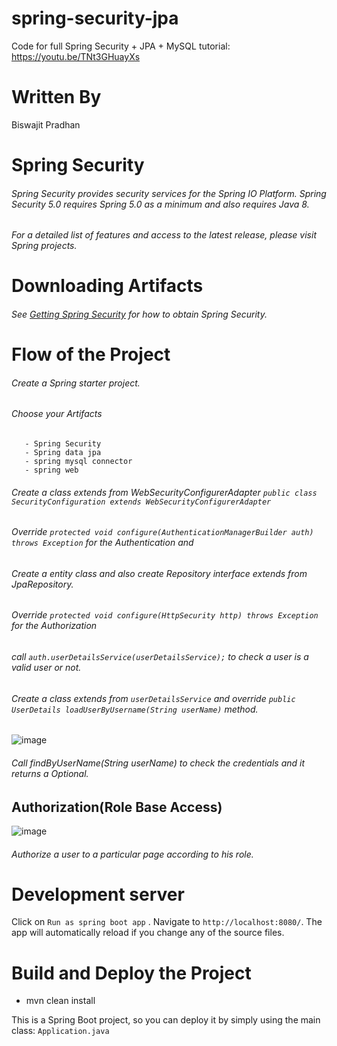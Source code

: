 # spring-security-jpa
Code for full Spring Security + JPA + MySQL tutorial:  https://youtu.be/TNt3GHuayXs

# Written By

Biswajit Pradhan

# Spring Security

###### Spring Security provides security services for the Spring IO Platform. Spring Security 5.0 requires Spring 5.0 as a minimum and also requires Java 8.

###### For a detailed list of features and access to the latest release, please visit Spring projects.

# Downloading Artifacts

###### See [Getting Spring Security](https://docs.spring.io/spring-security/site/docs/current/reference/html5/#getting) for how to obtain Spring Security.

# Flow of the Project

###### Create a Spring starter project.

###### Choose your Artifacts

       - Spring Security
       - Spring data jpa
       - spring mysql connector
       - spring web
       
###### Create a class extends from WebSecurityConfigurerAdapter `public class SecurityConfiguration extends WebSecurityConfigurerAdapter`

###### Override `protected void configure(AuthenticationManagerBuilder auth) throws Exception` for the Authentication and 

###### Create a entity class and also create Repository interface extends from JpaRepository. 

###### Override `protected void configure(HttpSecurity http) throws Exception` for the Authorization

###### call `auth.userDetailsService(userDetailsService);` to check a user is a valid user or not.

###### Create a class extends from `userDetailsService` and override  `public UserDetails loadUserByUsername(String userName)` method.



![image](https://user-images.githubusercontent.com/80092355/124269609-b7ab6480-db58-11eb-85be-98e28339dde9.png)


###### Call  findByUserName(String userName) to check the credentials and it returns a Optional.

## Authorization(Role Base Access)

![image](https://user-images.githubusercontent.com/80092355/124270408-cba39600-db59-11eb-9cf2-76fccb1fa3f7.png)

###### Authorize a user to a particular page according to his role. 

# Development server

Click on `Run as spring boot app` . Navigate to `http://localhost:8080/`. The app will automatically reload if you change any of the source files.


# Build and Deploy the Project

 - mvn clean install

This is a Spring Boot project, so you can deploy it by simply using the main class: `Application.java`


